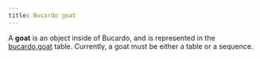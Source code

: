 ```yaml
---
title: Bucardo goat
---
```


A **goat** is an object inside of Bucardo, and is represented in the [bucardo.goat](/Bucardo/schema/bucardo.goat) table. Currently, a goat must be either a table or a sequence.
